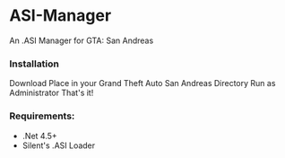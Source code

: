 # ASI-Manager
An .ASI Manager for GTA: San Andreas

### Installation
Download
Place in your Grand Theft Auto San Andreas Directory
Run as Administrator
That's it!

### Requirements:
- .Net 4.5+
- Silent's .ASI Loader
